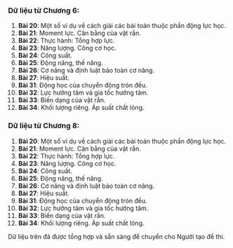 ### Dữ liệu từ Chương 6:
1. **Bài 20**: Một số ví dụ về cách giải các bài toán thuộc phần động lực học.
2. **Bài 21**: Moment lực. Cân bằng của vật rắn.
3. **Bài 22**: Thực hành: Tổng hợp lực.
4. **Bài 23**: Năng lượng. Công cơ học.
5. **Bài 24**: Công suất.
6. **Bài 25**: Động năng, thế năng.
7. **Bài 26**: Cơ năng và định luật bảo toàn cơ năng.
8. **Bài 27**: Hiệu suất.
9. **Bài 31**: Động học của chuyển động tròn đều.
10. **Bài 32**: Lực hướng tâm và gia tốc hướng tâm.
11. **Bài 33**: Biến dạng của vật rắn.
12. **Bài 34**: Khối lượng riêng. Áp suất chất lỏng.

### Dữ liệu từ Chương 8:
1. **Bài 20**: Một số ví dụ về cách giải các bài toán thuộc phần động lực học.
2. **Bài 21**: Moment lực. Cân bằng của vật rắn.
3. **Bài 22**: Thực hành: Tổng hợp lực.
4. **Bài 23**: Năng lượng. Công cơ học.
5. **Bài 24**: Công suất.
6. **Bài 25**: Động năng, thế năng.
7. **Bài 26**: Cơ năng và định luật bảo toàn cơ năng.
8. **Bài 27**: Hiệu suất.
9. **Bài 31**: Động học của chuyển động tròn đều.
10. **Bài 32**: Lực hướng tâm và gia tốc hướng tâm.
11. **Bài 33**: Biến dạng của vật rắn.
12. **Bài 34**: Khối lượng riêng. Áp suất chất lỏng.

Dữ liệu trên đã được tổng hợp và sẵn sàng để chuyển cho Người tạo đề thi.